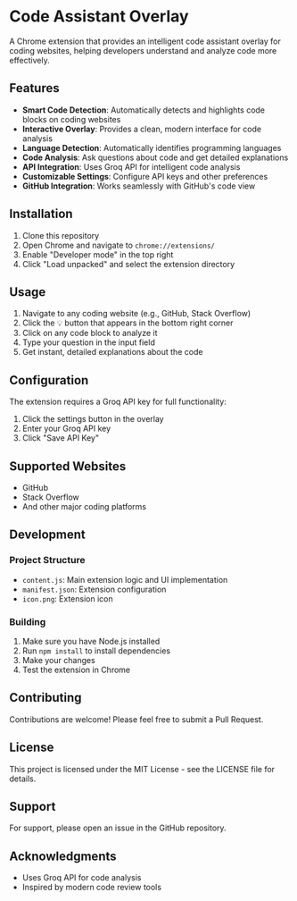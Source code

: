 # Code Assistant Overlay

A Chrome extension that provides an intelligent code assistant overlay for coding websites, helping developers understand and analyze code more effectively.

## Features

- **Smart Code Detection**: Automatically detects and highlights code blocks on coding websites
- **Interactive Overlay**: Provides a clean, modern interface for code analysis
- **Language Detection**: Automatically identifies programming languages
- **Code Analysis**: Ask questions about code and get detailed explanations
- **API Integration**: Uses Groq API for intelligent code analysis
- **Customizable Settings**: Configure API keys and other preferences
- **GitHub Integration**: Works seamlessly with GitHub's code view

## Installation

1. Clone this repository
2. Open Chrome and navigate to `chrome://extensions/`
3. Enable "Developer mode" in the top right
4. Click "Load unpacked" and select the extension directory

## Usage

1. Navigate to any coding website (e.g., GitHub, Stack Overflow)
2. Click the 💡 button that appears in the bottom right corner
3. Click on any code block to analyze it
4. Type your question in the input field
5. Get instant, detailed explanations about the code

## Configuration

The extension requires a Groq API key for full functionality:

1. Click the settings button in the overlay
2. Enter your Groq API key
3. Click "Save API Key"

## Supported Websites

- GitHub
- Stack Overflow
- And other major coding platforms

## Development

### Project Structure

- `content.js`: Main extension logic and UI implementation
- `manifest.json`: Extension configuration
- `icon.png`: Extension icon

### Building

1. Make sure you have Node.js installed
2. Run `npm install` to install dependencies
3. Make your changes
4. Test the extension in Chrome

## Contributing

Contributions are welcome! Please feel free to submit a Pull Request.

## License

This project is licensed under the MIT License - see the LICENSE file for details.

## Support

For support, please open an issue in the GitHub repository.

## Acknowledgments

- Uses Groq API for code analysis
- Inspired by modern code review tools 